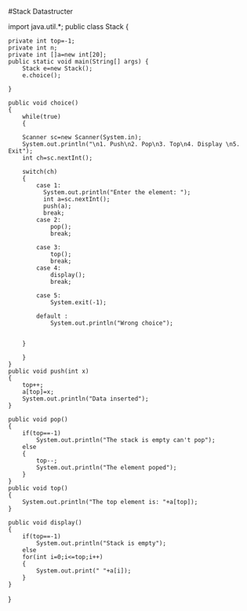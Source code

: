 
#Stack Datastructer

import java.util.*;
public class Stack {
    
    private int top=-1;
    private int n;
    private int []a=new int[20];
    public static void main(String[] args) {
        Stack e=new Stack();
        e.choice();
        
    }
    
    public void choice()
    {
        while(true)
        {
        
        Scanner sc=new Scanner(System.in);
        System.out.println("\n1. Push\n2. Pop\n3. Top\n4. Display \n5. Exit");
        int ch=sc.nextInt();
        
        switch(ch)
        {
            case 1:
              System.out.println("Enter the element: ");
              int a=sc.nextInt();
              push(a);
              break;
            case 2:
                pop();
                break;

            case 3:
                top();
                break;
            case 4:
                display();
                break;

            case 5: 
                System.exit(-1);
                
            default : 
                System.out.println("Wrong choice");
                    
                 
        }

        }
    }
    public void push(int x)
    {
        top++;
        a[top]=x;
        System.out.println("Data inserted");
    }

    public void pop()
    {
        if(top==-1)
            System.out.println("The stack is empty can't pop");
        else
        {
            top--;
            System.out.println("The element poped");
        }
    }
    public void top()
    {
        System.out.println("The top element is: "+a[top]);
    }

    public void display()
    {
        if(top==-1)
            System.out.println("Stack is empty");
        else
        for(int i=0;i<=top;i++)
        {
            System.out.print(" "+a[i]);
        }
    }
}
